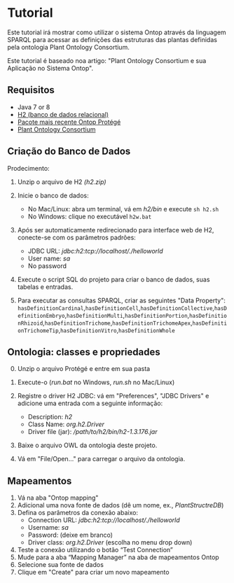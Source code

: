 # Tutorial

Este tutorial irá mostrar como utilizar o sistema Ontop através da linguagem SPARQL para acessar as definições das estruturas das plantas definidas pela ontologia Plant Ontology Consortium.

Este tutorial é baseado noa artigo: "Plant Ontology Consortium e sua Aplicação no Sistema Ontop".

Requisitos
------------

* Java 7 or 8
* [H2 (banco de dados relacional)](https://sourceforge.net/projects/ontop4obda/files/sample-data/)
* [Pacote mais recente Ontop Protégé](https://sourceforge.net/projects/ontop4obda/files/)
* [Plant Ontology Consortium](http://archive.plantontology.org/download)

Criação do Banco de Dados
-------------

Prodecimento:
1. Unzip o arquivo de H2 *(h2.zip)*
2. Inicie o banco de dados:
   * No Mac/Linux: abra um terminal, vá em *h2/bin* e execute `sh h2.sh`
   * No Windows: clique no executável `h2w.bat`
3. Após ser automaticamente redirecionado para interface web de H2, conecte-se com os parâmetros padrões:
     * JDBC URL:  *jdbc:h2:tcp://localhost/./helloworld*
     * User name: *sa*
     * No password

4. Execute o script SQL do projeto para criar o banco de dados, suas tabelas e entradas.
5. Para executar as consultas SPARQL, criar as seguintes "Data Property": `hasDefinitionCardinal`,`hasDefinitionCell`,`hasDefinitionCollective`,`hasDefinitionEmbryo`,`hasDefinitionMulti`,`hasDefinitionPortion`,`hasDefinitionRhizoid`,`hasDefinitionTrichome`,`hasDefinitionTrichomeApex`,`hasDefinitionTrichomeTip`,`hasDefinitionVitro`,`hasDefinitionWhole` 

Ontologia: classes e propriedades
--------------------------------


0. Unzip o arquivo Protégé e entre em sua pasta
1. Execute-o (*run.bat* no Windows, *run.sh* no Mac/Linux)
2. Registre o driver H2 JDBC: vá em "Preferences", "JDBC Drivers" e adicione uma entrada com a seguinte informação:
     * Description: *h2*
     * Class Name: *org.h2.Driver*
     * Driver file (jar): */path/to/h2/bin/h2-1.3.176.jar*
     
3. Baixe o arquivo OWL da ontologia deste projeto.
4. Vá em "File/Open..." para carregar o arquivo da ontologia.

Mapeamentos
--------

1. Vá na aba "Ontop mapping"
2. Adicional uma nova fonte de dados (dê um nome, ex., *PlantStructreDB*)
3. Defina os parâmetros da conexão abaixo:
    * Connection URL: *jdbc:h2:tcp://localhost/./helloworld*
    * Username: *sa*
    * Password: (deixe em branco)
    * Driver class: *org.h2.Driver* (escolha no menu drop down)
4. Teste a conexão utilizando o botão “Test Connection”
5. Mude para a aba “Mapping Manager” na aba de mapeamentos Ontop
6. Selecione sua fonte de dados
7. Clique em "Create" para criar um novo mapeamento

